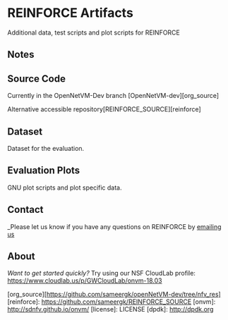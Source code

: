 # REINFORCE Artifacts
Additional data, test scripts and plot scripts for REINFORCE

Notes 
--

Source Code
--
Currently in the OpenNetVM-Dev branch [OpenNetVM-dev][org_source]

Alternative accessible repository[REINFORCE_SOURCE][reinforce] 

Dataset
--
Dataset for the evaluation.


Evaluation Plots
--
GNU plot scripts and plot specific data.

Contact
--
_Please let us know if you have any questions on REINFORCE by [emailing us](mailto:skulkar@gwdg.de)


About
--
_Want to get started quickly?_ Try using our NSF CloudLab profile: https://www.cloudlab.us/p/GWCloudLab/onvm-18.03

[org_source][https://github.com/sameergk/openNetVM-dev/tree/nfv_res]
[reinforce]: https://github.com/sameergk/REINFORCE_SOURCE
[onvm]: http://sdnfv.github.io/onvm/
[license]: LICENSE
[dpdk]: http://dpdk.org
